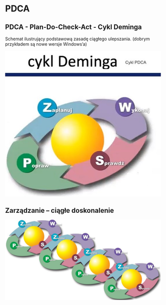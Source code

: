 # PDCA

## PDCA - **Plan-Do-Check-Act  -** Cykl Deminga

Schemat ilustrujący podstawową zasadę ciągłego ulepszania. \(dobrym przykładem są nowe wersje Windows’a\)

![](../../.gitbook/assets/cykl-deminga-pdca.jpg)

## Zarządzanie – ciągłe doskonalenie

![](../../.gitbook/assets/2021-01-08-12_45_44-prezentacja.pdf-adobe-acrobat-reader-dc.jpg)

